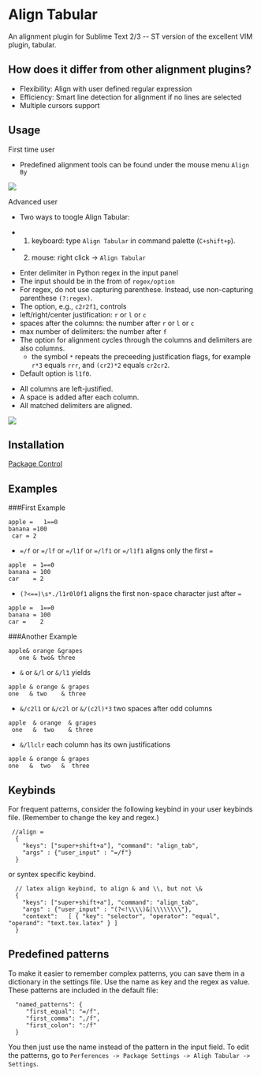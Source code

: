 Align Tabular
==============
An alignment plugin for Sublime Text 2/3 -- ST version of the excellent VIM plugin, tabular.

How does it differ from other alignment plugins?
------------
- Flexibility: Align with user defined regular expression
- Efficiency: Smart line detection for alignment if no lines are selected
- Multiple cursors support

Usage
------------
First time user

- Predefined alignment tools can be found under the mouse menu `Align By`

<img src="https://github.com/randy3k/AlignTab/raw/master/alignby.png">

Advanced user

- Two ways to toogle Align Tabular:
 * 1. keyboard: type `Align Tabular` in command palette (`C+shift+p`).
 * 2. mouse: right click -> `Align Tabular`
- Enter delimiter in Python regex in the input panel
- The input should be in the from of `regex/option`
- For regex, do not use capturing parenthese. Instead, use non-capturing parenthese `(?:regex)`.
- The option, e.g., `c2r2f1`, controls
 - left/right/center justification: `r` or `l` or `c`
 - spaces after the columns: the number after `r` or `l` or `c`
 - max number of delimiters: the number after `f`
- The option for alignment cycles through the columns and delimiters are also columns.
  - the symbol `*` repeats the preceeding justification flags, for example `r*3` equals `rrr`, and `(cr2)*2` equals `cr2cr2`.
- Default option is `l1f0`.
 * All columns are left-justified.
 * A space is added after each column.
 * All matched delimiters are aligned.


<img src="https://github.com/randy3k/AlignTab/raw/master/aligntab.gif">

Installation
------------
[Package Control](http://wbond.net/sublime_packages/package_control)


Examples
------------
###First Example
```
apple =   1==0
banana =100
 car = 2
```

- `=/f` or `=/lf` or `=/l1f` or `=/lf1` or `=/l1f1` aligns only the first `=`

```
apple  = 1==0
banana = 100
car    = 2
```

- `(?<==)\s*./l1r0l0f1` aligns the first non-space character just after `=`

```
apple =  1==0
banana = 100
car =    2
```


###Another Example
```
apple& orange &grapes
   one & two& three
```

- `&` or `&/l` or `&/l1` yields

```
apple & orange & grapes
one   & two    & three
```

- `&/c2l1` or `&/c2l` or `&/(c2l)*3` two spaces after odd columns

```
apple  & orange  & grapes
 one   &  two    & three
```

- `&/llclr` each column has its own justifications

```
apple & orange & grapes
one   &  two   &  three
```

Keybinds
------------
For frequent patterns, consider the following keybind in your user keybinds file. (Remember to change the key and regex.)

```
 //align =
  {
    "keys": ["super+shift+a"], "command": "align_tab",
    "args" : {"user_input" : "=/f"}
  }
```
or syntex specific keybind.
```
  // latex align keybind, to align & and \\, but not \&
  {
    "keys": ["super+shift+a"], "command": "align_tab",
    "args" : {"user_input" : "(?<!\\\\)&|\\\\\\\\"},
    "context":   [ { "key": "selector", "operator": "equal", "operand": "text.tex.latex" } ]
  }
```



Predefined patterns
------------
To make it easier to remember complex patterns, you can save them in
a dictionary in the settings file. Use the name as key and the regex as value.
These patterns are included in the default file:

```
  "named_patterns": {
     "first_equal": "=/f",
     "first_comma": ",/f",
     "first_colon": ":/f"
  }
```

You then just use the name instead of the pattern in the input field.
To edit the patterns, go to `Perferences -> Package Settings -> Aligh Tabular -> Settings`.
